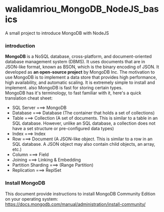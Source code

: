 # walidamriou_MongoDB_NodeJS_basics
A small project to introduce MongoDB with NodeJS

### introduction
__MongoDB__ is a NoSQL database, cross-platform,  and document-oriented database management system (DBMS). It uses documents that are in JSON-like format, known as BSON, which is the binary encoding of JSON. It developed as __an open-source project__ by MongoDB Inc. The motivation to use MongoDB is to implement a data store that provides high performance, high availability, and automatic scaling. It is extremely simple to install and implement. also MongoDB is fast for storing certain types.  
MongoDB has it's terminology, to fast familiar with it, here's a quick translation cheat sheet:  

- SQL Server	===> MongoDB  
- Database ===>	Database  (The container that holds a set of collections)  
- Table ===>	Collection  (A set of documents. This is similar to a table in an SQL database. However, unlike an SQL database, a collection does not have a set structure or pre-configured data types)    
- Index ===>	Index  
- Row ===>	Document (A JSON-like object. This is similar to a row in an SQL database. A JSON object may also contain child objects, an array, etc.)   
- Column ===>	Field  
- Joining ===>	Linking & Embedding  
- Partition	Sharding ===> (Range Partition)  
- Replication ===>	ReplSet  


### Install MongoDB
This document provide instructions to install MongoDB Community Edition on your operating system:  
https://docs.mongodb.com/manual/administration/install-community/  

